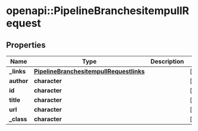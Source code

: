 # openapi::PipelineBranchesitempullRequest


## Properties
Name | Type | Description | Notes
------------ | ------------- | ------------- | -------------
**_links** | [**PipelineBranchesitempullRequestlinks**](PipelineBranchesitempullRequestlinks.md) |  | [optional] 
**author** | **character** |  | [optional] 
**id** | **character** |  | [optional] 
**title** | **character** |  | [optional] 
**url** | **character** |  | [optional] 
**_class** | **character** |  | [optional] 


